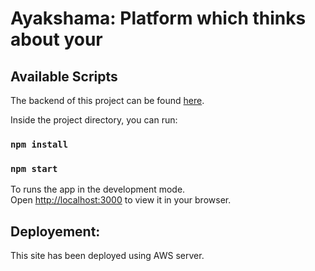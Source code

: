 # Ayakshama: Platform which thinks about your
## Available Scripts
The backend of this project can be found [here](https://github.com/ambuj-1211/ml_healthcare_flask).

Inside the project directory, you can run:
### `npm install`
### `npm start`

To runs the app in the development mode.\
Open [http://localhost:3000](http://localhost:3000) to view it in your browser.

## Deployement:
This site has been deployed using AWS server.




